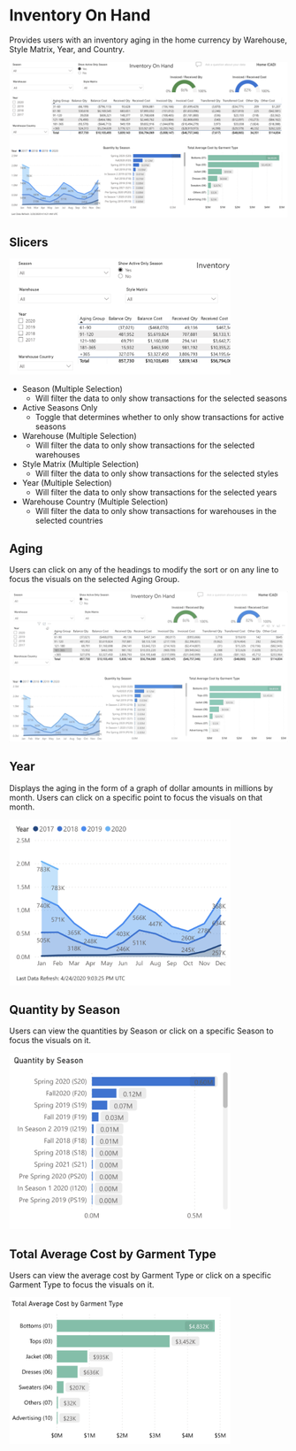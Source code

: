 <!-- markdownlint-disable MD033 -->

# Inventory On Hand

Provides users with an inventory aging in the home currency by Warehouse, Style Matrix, Year, and Country.

![Image](../assets/img/inventory-inventory-on-hand.png)

## Slicers

<img src="../assets/img/inventory-inventory-on-hand-slicers.png" width="400" height="210" />

* Season (Multiple Selection)
  * Will filter the data to only show transactions for the selected seasons
* Active Seasons Only
  * Toggle that determines whether to only show transactions for active seasons
* Warehouse (Multiple Selection)
  * Will filter the data to only show transactions for the selected warehouses
* Style Matrix (Multiple Selection)
  * Will filter the data to only show transactions for the selected styles
* Year (Multiple Selection)
  * Will filter the data to only show transactions for the selected years
* Warehouse Country (Multiple Selection)
  * Will filter the data to only show transactions for warehouses in the selected countries

## Aging

Users can click on any of the headings to modify the sort or on any line to focus the visuals on the selected Aging Group.

![Image](../assets/img/inventory-inventory-on-hand-aging.gif)

## Year

Displays the aging in the form of a graph of dollar amounts in millions by month. Users can click on a specific point to focus the visuals on that month.

<img src="../assets/img/inventory-inventory-on-hand-year.png" width="400" height="300" />

## Quantity by Season

Users can view the quantities by Season or click on a specific Season to focus the visuals on it.

<img src="../assets/img/inventory-inventory-on-hand-by-season.png" width="400" height="319" />

## Total Average Cost by Garment Type

Users can view the average cost by Garment Type or click on a specific Garment Type to focus the visuals on it.

<img src="../assets/img/inventory-inventory-on-hand-by-garment-type.png" width="400" height="266" />
